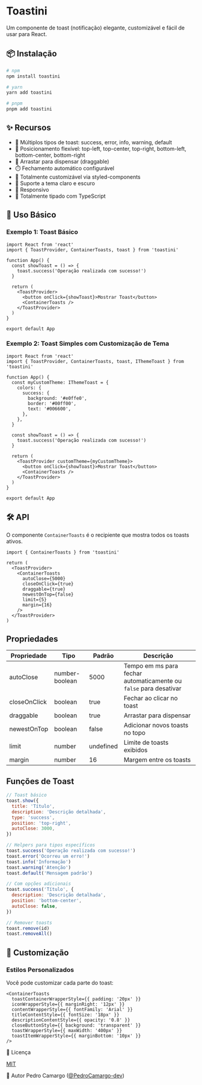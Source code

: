 # Toastini

Um componente de toast (notificação) elegante, customizável e fácil de usar para React.

## 📦 Instalação

```bash
# npm
npm install toastini

# yarn
yarn add toastini

# pnpm
pnpm add toastini
```

## ✨ Recursos

- 🌈 Múltiplos tipos de toast: success, error, info, warning, default
- 🧩 Posicionamento flexível: top-left, top-center, top-right, bottom-left, bottom-center, bottom-right
- 🔄 Arrastar para dispensar (draggable)
- ⏱️ Fechamento automático configurável
- 🎨 Totalmente customizável via styled-components
- 🌙 Suporte a tema claro e escuro
- 📱 Responsivo
- 🦾 Totalmente tipado com TypeScript

## 🚀 Uso Básico

### Exemplo 1: Toast Básico

```tsx
import React from 'react'
import { ToastProvider, ContainerToasts, toast } from 'toastini'

function App() {
  const showToast = () => {
    toast.success('Operação realizada com sucesso!')
  }

  return (
    <ToastProvider>
      <button onClick={showToast}>Mostrar Toast</button>
      <ContainerToasts />
    </ToastProvider>
  )
}

export default App
```

### Exemplo 2: Toast Simples com Customização de Tema

```tsx
import React from 'react'
import { ToastProvider, ContainerToasts, toast, IThemeToast } from 'toastini'

function App() {
  const myCustomTheme: IThemeToast = {
    colors: {
      success: {
        background: '#e0ffe0',
        border: '#00ff00',
        text: '#006600',
      },
    },
  }

  const showToast = () => {
    toast.success('Operação realizada com sucesso!')
  }

  return (
    <ToastProvider customTheme={myCustomTheme}>
      <button onClick={showToast}>Mostrar Toast</button>
      <ContainerToasts />
    </ToastProvider>
  )
}

export default App
```

## 🛠️ API

O componente `ContainerToasts` é o recipiente que mostra todos os toasts ativos.

```tsx
import { ContainerToasts } from 'toastini'

return (
  <ToastProvider>
    <ContainerToasts
      autoClose={5000}
      closeOnClick={true}
      draggable={true}
      newestOnTop={false}
      limit={5}
      margin={16}
    />
  </ToastProvider>
)
```

## Propriedades

| Propriedade  | Tipo           | Padrão    | Descrição                                                         |
| ------------ | -------------- | --------- | ----------------------------------------------------------------- |
| autoClose    | number-boolean | 5000      | Tempo em ms para fechar automaticamente ou `false` para desativar |
| closeOnClick | boolean        | true      | Fechar ao clicar no toast                                         |
| draggable    | boolean        | true      | Arrastar para dispensar                                           |
| newestOnTop  | boolean        | false     | Adicionar novos toasts no topo                                    |
| limit        | number         | undefined | Limite de toasts exibidos                                         |
| margin       | number         | 16        | Margem entre os toasts                                            |

## Funções de Toast

```js
// Toast básico
toast.show({
  title: 'Título',
  description: 'Descrição detalhada',
  type: 'success',
  position: 'top-right',
  autoClose: 3000,
})

// Helpers para tipos específicos
toast.success('Operação realizada com sucesso!')
toast.error('Ocorreu um erro!')
toast.info('Informação')
toast.warning('Atenção')
toast.default('Mensagem padrão')

// Com opções adicionais
toast.success('Título', {
  description: 'Descrição detalhada',
  position: 'bottom-center',
  autoClose: false,
})

// Remover toasts
toast.remove(id)
toast.removeAll()
```

## 🎨 Customização

### Estilos Personalizados

Você pode customizar cada parte do toast:

```tsx
<ContainerToasts
  toastContainerWrapperStyle={{ padding: '20px' }}
  iconWrapperStyle={{ marginRight: '12px' }}
  contentWrapperStyle={{ fontFamily: 'Arial' }}
  titleContentStyle={{ fontSize: '18px' }}
  descriptionContentStyle={{ opacity: '0.8' }}
  closeButtonStyle={{ background: 'transparent' }}
  toastWrapperStyle={{ maxWidth: '400px' }}
  toastItemWrapperStyle={{ marginBottom: '10px' }}
/>
```

📝 Licença

[MIT](LICENSE)

👤 Autor
Pedro Camargo ([@PedroCamargo-dev](https://github.com/PedroCamargo-dev))
